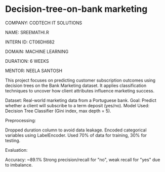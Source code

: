 # Decision-tree-on-bank marketing

COMPANY: CODTECH IT SOLUTIONS

NAME: SREEMATHI.R

INTERN ID: CT06DH682

DOMAIN: MACHINE LEARNING

DURATION: 6 WEEKS

MENTOR: NEELA SANTOSH

This project focuses on predicting customer subscription outcomes using decision trees on the Bank Marketing dataset. It applies classification techniques to uncover how client attributes influence marketing success.

Dataset: Real-world marketing data from a Portuguese bank.
Goal: Predict whether a client will subscribe to a term deposit (yes/no).
Model Used: Decision Tree Classifier (Gini index, max depth = 5).

Preprocessing:

Dropped duration column to avoid data leakage.
Encoded categorical variables using LabelEncoder.
Used 70% of data for training, 30% for testing.

Evaluation:

Accuracy: ~89.1%
Strong precision/recall for "no", weak recall for "yes" due to imbalance.
